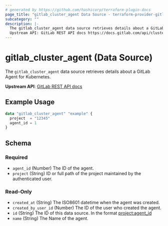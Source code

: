```yaml
---
# generated by https://github.com/hashicorp/terraform-plugin-docs
page_title: "gitlab_cluster_agent Data Source - terraform-provider-gitlab"
subcategory: ""
description: |-
  The gitlab_cluster_agent data source retrieves details about a GitLab Agent for Kubernetes.
  Upstream API: GitLab REST API docs https://docs.gitlab.com/api/cluster_agents/
---
```


# gitlab_cluster_agent (Data Source)

The `gitlab_cluster_agent` data source retrieves details about a GitLab Agent for Kubernetes.

**Upstream API**: [GitLab REST API docs](https://docs.gitlab.com/api/cluster_agents/)

## Example Usage

```terraform
data "gitlab_cluster_agent" "example" {
  project  = "12345"
  agent_id = 1
}
```

<!-- schema generated by tfplugindocs -->
## Schema

### Required

- `agent_id` (Number) The ID of the agent.
- `project` (String) ID or full path of the project maintained by the authenticated user.

### Read-Only

- `created_at` (String) The ISO8601 datetime when the agent was created.
- `created_by_user_id` (Number) The ID of the user who created the agent.
- `id` (String) The ID of this data source. In the format <project:agent_id>
- `name` (String) The Name of the agent.
